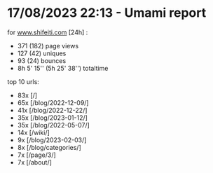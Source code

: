 # 17/08/2023 22:13 - Umami report
for www.shifeiti.com [24h] :

 - 371 (182) page views
 - 127 (42) uniques
 - 93 (24) bounces
 - 8h 5' 15'' (5h 25' 38'') totaltime


top 10 urls:
 - 83x [/]
 - 65x [/blog/2022-12-09/]
 - 41x [/blog/2022-12-22/]
 - 35x [/blog/2023-01-12/]
 - 35x [/blog/2022-05-07/]
 - 14x [/wiki/]
 - 9x [/blog/2023-02-03/]
 - 8x [/blog/categories/]
 - 7x [/page/3/]
 - 7x [/about/]


